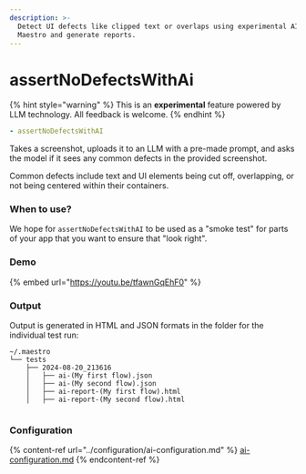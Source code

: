 ```yaml
---
description: >-
  Detect UI defects like clipped text or overlaps using experimental AI in
  Maestro and generate reports.
---
```


# assertNoDefectsWithAi

{% hint style="warning" %}
This is an **experimental** feature powered by LLM technology. All feedback is welcome.
{% endhint %}

```yaml
- assertNoDefectsWithAI
```

Takes a screenshot, uploads it to an LLM with a pre-made prompt, and asks the model if it sees any common defects in the provided screenshot.

Common defects include text and UI elements being cut off, overlapping, or not being centered within their containers.

### When to use?

We hope for `assertNoDefectsWithAI` to be used as a "smoke test" for parts of your app that you want to ensure that "look right".

### Demo

{% embed url="https://youtu.be/tfawnGqEhF0" %}

### Output

Output is generated in HTML and JSON formats in the folder for the individual test run:

```
~/.maestro
└── tests
    ├── 2024-08-20_213616
    │   ├── ai-(My first flow).json
    │   ├── ai-(My second flow).json
    │   ├── ai-report-(My first flow).html
    │   ├── ai-report-(My second flow).html
```

<figure><img src="../../.gitbook/assets/ai_demo.png" alt=""><figcaption></figcaption></figure>

### Configuration

{% content-ref url="../configuration/ai-configuration.md" %}
[ai-configuration.md](../configuration/ai-configuration.md)
{% endcontent-ref %}
